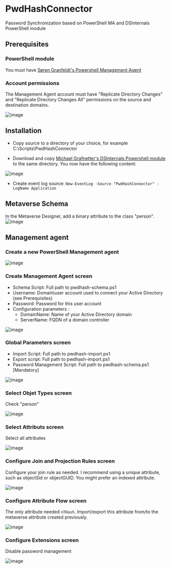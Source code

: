 # PwdHashConnector
Password Synchronization based on PowerShell MA and DSInternals PowerShell module


## Prerequisites

### PowerShell module
You must have [Søren Granfeldt's Powershell Management Agent](https://github.com/sorengranfeldt/psma/releases)

### Account permissions
The Management Agent account must have "Replicate Directory Changes" and "Replicate Directory Changes All" permissions on the source and destination domains.

![image](https://user-images.githubusercontent.com/5471186/204556109-f4ef2ef1-f84e-4053-824a-85cb4e3394f2.png)

## Installation

* Copy source to a directory of your choice, for example C:\Scripts\PwdHashConnector

* Download and copy [Michael Grafnetter's DSInternals Powershell module](https://github.com/MichaelGrafnetter/DSInternals/releases) to the same directory. You now have the following content:

![image](https://user-images.githubusercontent.com/5471186/204508237-2d9c7785-0822-45c2-a29e-fd18bdea7ecf.png)

* Create event log source:
`New-EventLog -Source "PwdHashConnector" -LogName Application`

## Metaverse Schema
In the Metaverse Designer, add a binary attribute to the class "person".
![image](https://user-images.githubusercontent.com/5471186/204515327-e24a7f69-2313-4bec-88fa-6f664f6bb82f.png)

## Management agent
### Create a new PowerShell Management agent
![image](https://user-images.githubusercontent.com/5471186/204509077-65fc69dc-a745-4c98-b1a4-89d2fb829268.png)

### Create Management Agent screen
* Schema Script: Full path to pwdhash-schema.ps1
* Username: Domain\user account used to connect your Active Directory (see Prerequisites)
* Password: Password for this user account
* Configuration parameters :
  * DomainName: Name of your Active Directory domain
  * ServerName: FQDN of a domain controller

![image](https://user-images.githubusercontent.com/5471186/204509806-27a0c9c1-3a97-4a7e-9f7c-473a12333701.png)

### Global Parameters screen
* Import Script: Full path to pwdhash-import.ps1
* Export script: Full path to pwdhash-import.ps1
* Password Management Script: Full path to pwdhash-schema.ps1 [Mandatory]

![image](https://user-images.githubusercontent.com/5471186/204510433-4a1b3ac7-3d3b-4f16-94cc-685ed359cd08.png)

### Select Objet Types screen
Check "person"

![image](https://user-images.githubusercontent.com/5471186/204510564-89d9e83a-1386-4d90-aa9b-86dbddcf0167.png)

### Select Attributs screen
Select all attributes

![image](https://user-images.githubusercontent.com/5471186/204510623-de0b56de-3a49-4817-8e67-21c12932c8af.png)

### Configure Join and Projection Rules screen
Configure your join rule as needed. I recommend using a unique attribute, such as objectSid or objectGUID. You might prefer an indexed attribute.

![image](https://user-images.githubusercontent.com/5471186/204516025-273e15f6-33df-41de-878f-2c89746c4aad.png)

### Configure Attribute Flow screen
The only attribute needed `nTHash`. Import/export this attribute from/to the metaverse attribute created previously.

![image](https://user-images.githubusercontent.com/5471186/204515948-a2722764-25ce-4043-adc9-c09ff283d7ec.png)

### Configure Extensions screen
Disable password management

![image](https://user-images.githubusercontent.com/5471186/204515492-79f8bd3e-fbb6-4aac-a468-3bde66bdf9bd.png)


